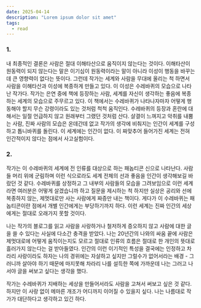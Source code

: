 ```yaml
---
date: 2025-04-14
description: "Lorem ipsum dolor sit amet"
tags:
  - read
---
```


### 1.

내 최종적인 결론은 사람은 절대 이해타산으로 움직이지 않는다는 것이다. 이해타산이 원동력이 되지 않는다는 말은 이기심이 원동력이라는 말이 아니라 이성이 행동을 바꾸는 데 큰 영향력이 없다는 뜻이다. 그런데 작가는 세계와 사람을 무대에 올리는 척 하면서 사람을 이해타산과 이성에 복종하게 만들고 있다. 이 이성은 수레바퀴의 모습으로 나타난 작가다. 작가는 은연 중에 책에 등장하는 사람, 세계를 자신이 생각하는 좋음에 복종하는 세계의 모습으로 주무르고 있다. 이 책에서는 수레바퀴가 나타나자마자 어떻게 행동해야 할지 무슨 강령이라도 있는 것처럼 척척 움직인다. 수레바퀴의 등장과 혼란에 대해서는 일절 언급하지 않고 원래부터 그랬던 것처럼 산다. 살결이 느껴지고 악취를 내뿜는 사람, 진짜 사람의 모습은 온데간데 없고 작가의 생각에 비춰지는 인간이 세계를 구성하고 톱니바퀴를 돌린다. 이 세계에는 인간이 없다. 이 짜맞추어 들어가진 세계는 전혀 인간적이지 않다는 점에서 사고실험이다.

### 2.

작가는 이 수레바퀴의 세계에 전 인류를 대상으로 하는 패놉티콘 신으로 나타난다. 사람들 머리 위에 군림하며 이런 식으로라도 세계 전체의 선과 좋음을 인간이 생각해보길 바랐던 것 같다. 수레바퀴를 상정하고 그 내부의 사람들의 모습을 그려보임으로 이런 세계라면 여러분은 어떻게 살겠습니까 하고 질문을 제시하는 척 하지만 실상은 공리와 선에 복종하지 않는, 제멋대로만 사는 사람에게 짜증만 내는 책이다. 게다가 이 수레바퀴는 패놉티콘이란 점에서 개별 인간에게는 부당하기까지 하다. 이런 세계는 진짜 인간의 세상에게는 절대로 오래가지 못할 것이다.

나는 작가의 블로그를 읽고 사람을 사랑하거나 철저하게 증오하지 않고 사람에 대한 글을 쓸 수 있다는 사실에 다소간 충격을 받았다. 나는 20년간의 나와의 싸움 끝에 사람은 제멋대로에 어떻게 움직이는지도 모르고 절대로 인류의 흐름은 절대로 한 개인의 뜻대로 흘러가지 않는다는 걸 받아들였다. 인간의 이런 이기적인 특성을 결국에는 인정하고 차라리 사랑이라도 하자는 나의 경위에는 자살하고 싶지만 그럴수가 없어서라는 배경 - 그러니까 살아야 하기 때문에 마지못해 차라리 나를 설득한 쪽에 가까운데 나는 그러고 나서야 글을 써보고 싶다는 생각을 했다.

작가는 수레바퀴가 지배하는 세상을 만들어서라도 사람을 고쳐서 써보고 싶은 것 같다. 하지만 이 사랑 없이 메마른 개조가 어디까지 이어질 수 있을지 싶다. 나는 나름대로 작가가 대단하다고 생각하고 있긴 하다.
